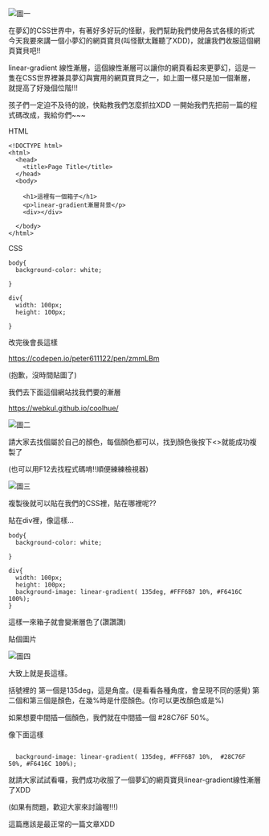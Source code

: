 ![圖一](https://upload.cc/i1/2018/10/24/ShXrEe.png)

在夢幻的CSS世界中，有著好多好玩的怪獸，我們幫助我們使用各式各樣的術式
今天我要來講一個小夢幻的網頁寶貝(叫怪獸太難聽了XDD)，就讓我們收服這個網頁寶貝吧!!

linear-gradient 線性漸層，這個線性漸層可以讓你的網頁看起來更夢幻，這是一隻在CSS世界裡兼具夢幻與實用的網頁寶貝之一，如上圖一樣只是加一個漸層，就提高了好幾個位階!!!

孩子們一定迫不及待的說，快點教我們怎麼抓拉XDD
一開始我們先把前一篇的程式碼改成，我給你們~~~


HTML

```
<!DOCTYPE html>
<html>
  <head>
    <title>Page Title</title>
  </head>
  <body>

    <h1>這裡有一個箱子</h1>
    <p>linear-gradient漸層背景</p>
    <div></div>

  </body>
</html>

```

CSS

```
body{
  background-color: white;
   
}

div{
  width: 100px;
  height: 100px;
  
}

```

改完後會長這樣

https://codepen.io/peter611122/pen/zmmLBm

(抱歉，沒時間貼圖了)

我們去下面這個網站找我們要的漸層

https://webkul.github.io/coolhue/

![圖二](https://upload.cc/i1/2018/10/24/LPKJfr.png)

請大家去找個屬於自己的顏色，每個顏色都可以，找到顏色後按下<>就能成功複製了

(也可以用F12去找程式碼唷!!順便練練檢視器)


![圖三](https://upload.cc/i1/2018/10/24/mE7atg.png)


複製後就可以貼在我們的CSS裡，貼在哪裡呢??

貼在div裡，像這樣...


```
body{
  background-color: white;
   
}

div{
  width: 100px;
  height: 100px;
  background-image: linear-gradient( 135deg, #FFF6B7 10%, #F6416C 100%);
}

```

這樣一來箱子就會變漸層色了(讚讚讚)

貼個圖片

![圖四](https://upload.cc/i1/2018/10/24/rl4YCn.png)

大致上就是長這樣。

括號裡的
第一個是135deg，這是角度。(是看看各種角度，會呈現不同的感覺)
第二個和第三個是顏色，在幾%時是什麼顏色。(你可以更改顏色或是%)

如果想要中間插一個顏色，我們就在中間插一個 #28C76F 50%。

像下面這樣

```

  background-image: linear-gradient( 135deg, #FFF6B7 10%,  #28C76F 50%, #F6416C 100%);

```

就請大家試試看囉，我們成功收服了一個夢幻的網頁寶貝linear-gradient線性漸層了XDD

(如果有問題，歡迎大家來討論喔!!!)

這篇應該是最正常的一篇文章XDD